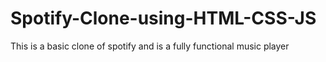# Spotify-Clone-using-HTML-CSS-JS
This is a basic clone of spotify and is a fully functional music player
